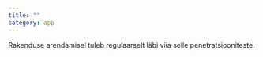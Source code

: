 ```yaml
---
title: ""
category: app
---
```

Rakenduse arendamisel tuleb regulaarselt läbi viia selle penetratsiooniteste.
